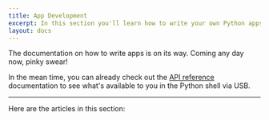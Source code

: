 ```yaml
---
title: App Development
excerpt: In this section you'll learn how to write your own Python apps for the Pixel, and publish them so others can install it too.
layout: docs
---
```


The documentation on how to write apps is on its way. Coming any day now, pinky swear!

In the mean time, you can already check out the [API reference](/docs/api-reference) documentation to see what's available to you in the Python shell via USB.

***

Here are the articles in this section:
